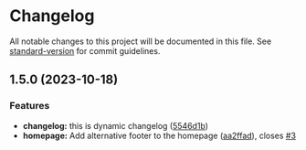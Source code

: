 # Changelog

All notable changes to this project will be documented in this file. See [standard-version](https://github.com/conventional-changelog/standard-version) for commit guidelines.

## 1.5.0 (2023-10-18)


### Features

* **changelog:** this is dynamic changelog ([5546d1b](https://github.com/ESAM-ALSAWAH/dynamic-changelog/commit/5546d1bf26c3d87ca679c276de64b384c64d57c8))
* **homepage:** Add alternative footer to the homepage ([aa2ffad](https://github.com/ESAM-ALSAWAH/dynamic-changelog/commit/aa2ffad129bf5a8297e31e9993f78456dacb888b)), closes [#3](https://github.com/ESAM-ALSAWAH/dynamic-changelog/issues/3)
